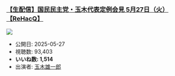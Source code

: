 ### [【生配信】国民民主党・玉木代表定例会見 5月27日（火）【ReHacQ】](https://www.youtube.com/watch?v=5L93J7FsnP8)
[![](https://img.youtube.com/vi/5L93J7FsnP8/sddefault.jpg)](https://www.youtube.com/watch?v=5L93J7FsnP8)
-   公開日: 2025-05-27
-   視聴数: 93,403
-   **いいね数: 1,514**
-   出演者: [玉木雄一郎](/rehacq_fan/people/玉木雄一郎 "wikilink")
